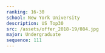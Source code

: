 ```yaml
---
ranking: 16-30
school: New York University
description: US Top30
src: /assets/offer_2018-19/084.jpg
major: Undergraduate
sequence: 111
---
```

